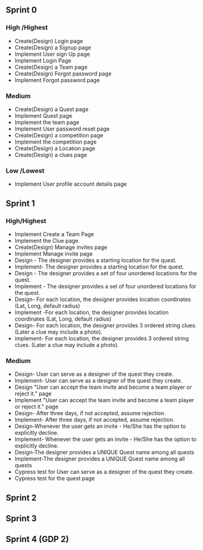 ## Sprint 0

### High /Highest

* Create(Design) Login page
* Create(Design) a Signup page
* Implement User sign Up page
* Implement Login Page
* Create(Design) a Team page
* Create(Design) Forgot password page
* Implement Forgot password page

### Medium
* Create(Design) a Quest page
* Implement Quest page
* Implement the team page
* Implement User password reset page
* Create(Design) a competition page
* Implement the competition page
* Create(Design) a Location page
* Create(Design) a clues page 

### Low /Lowest
* Implement User profile account details page


## Sprint 1
### High/Highest
* Implement Create a Team Page
* Implement the Clue page.
* Create(Design) Manage invites page
* Implement Manage invite page
* Design - The designer provides a starting location for the quest.
* Implement- The designer provides a starting location for the quest.
* Design - The designer provides a set of four unordered locations for the quest.
* Implement - The designer provides a set of four unordered locations for the quest.
* Design- For each location, the designer provides location coordinates (Lat, Long, default radius)
* Implement -For each location, the designer provides location coordinates (Lat, Long, default radius)
* Design- For each location, the designer provides 3 ordered string clues. (Later a clue may include a photo).
* implement- For each location, the designer provides 3 ordered string clues. (Later a clue may include a photo).



### Medium
* Design- User can serve as a designer of the quest they create.
* Implement- User can serve as a designer of the quest they create.
* Design "User can accept the team invite and become a team player or reject it." page
* Implement "User can accept the team invite and become a team player or reject it." page
* Design- After three days, if not accepted, assume rejection.
* Implement- After three days, if not accepted, assume rejection.
* Design-Whenever the user gets an invite - He/She has the option to explicitly decline.
* Implement- Whenever the user gets an invite - He/She has the option to explicitly decline.
* Design-The designer provides a UNIQUE Quest name among all quests
* Implement-The designer provides a UNIQUE Quest name among all quests
* Cypress test for User can serve as a designer of the quest they create.
* Cypress test for the quest page

  


## Sprint 2

## Sprint 3

## Sprint 4 (GDP 2)
